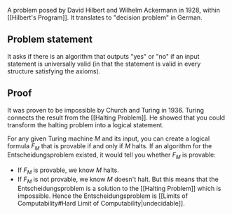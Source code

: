 A problem posed by David Hilbert and Wilhelm Ackermann in 1928, within [[Hilbert's Program]]. It translates to "decision problem" in German.
## Problem statement
It asks if there is an algorithm that outputs "yes" or "no" if an input statement is universally valid (in that the statement is valid in every structure satisfying the axioms). 
## Proof
It was proven to be impossible by Church and Turing in 1936. Turing connects the result from the [[Halting Problem]]. He showed that you could transform the halting problem into a logical statement.

For any given Turing machine $M$ and its input, you can create a logical formula $F_{M}$ that is provable if and only if $M$ halts. If an algorithm for the Entscheidungsproblem existed, it would tell you whether $F_{M}$ is provable:
- If $F_{M}$ is provable, we know $M$ halts. 
- If $F_{M}$ is not provable, we know $M$ doesn't halt.
But this means that the Entscheidungsproblem is a solution to the [[Halting Problem]] which is impossible. Hence the Entscheidungsproblem is [[Limits of Computability#Hard Limit of Computability|undecidable]].